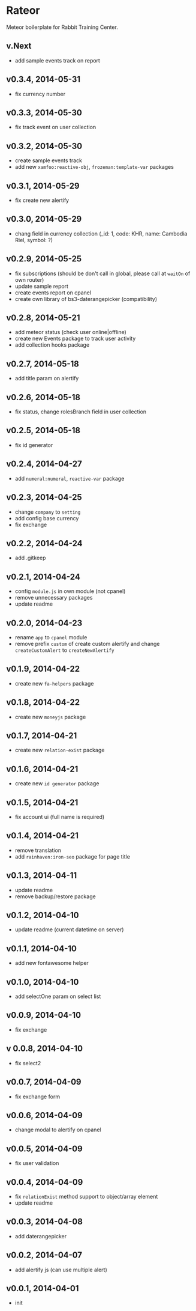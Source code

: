 # Rateor
Meteor boilerplate for Rabbit Training Center.

## v.Next
- add sample events track on report

## v0.3.4, 2014-05-31
- fix currency number

## v0.3.3, 2014-05-30
- fix track event on user collection

## v0.3.2, 2014-05-30
- create sample events track
- add new `xamfoo:reactive-obj`, `frozeman:template-var` packages

## v0.3.1, 2014-05-29
- fix create new alertify

## v0.3.0, 2014-05-29
- chang field in currency collection (_id: 1, code: KHR, name: Cambodia Riel, symbol: ?)

## v0.2.9, 2014-05-25
- fix subscriptions (should be don't call in global, please call at `waitOn` of own router)
- update sample report
- create events report on cpanel
- create own library of bs3-daterangepicker (compatibility)

## v0.2.8, 2014-05-21
- add meteor status (check user online|offline)
- create new Events package to track user activity
- add collection hooks package

## v0.2.7, 2014-05-18
- add title param on alertify

## v0.2.6, 2014-05-18
- fix status, change rolesBranch field in user collection

## v0.2.5, 2014-05-18
- fix id generator

## v0.2.4, 2014-04-27
- add `numeral:numeral`, `reactive-var` package

## v0.2.3, 2014-04-25
- change `company` to `setting`
- add config base currency
- fix exchange

## v0.2.2, 2014-04-24
- add .gitkeep

## v0.2.1, 2014-04-24
- config `module.js` in own module (not cpanel)
- remove unnecessary packages
- update readme

## v0.2.0, 2014-04-23
- rename `app` to `cpanel` module
- remove prefix `custom` of create custom alertify and change `createCustomAlert` to `createNewAlertify`

## v0.1.9, 2014-04-22
- create new `fa-helpers` package

## v0.1.8, 2014-04-22
- create new `moneyjs` package

## v0.1.7, 2014-04-21
- create new `relation-exist` package

## v0.1.6, 2014-04-21
- create new `id generator` package

## v0.1.5, 2014-04-21
- fix account ui (full name is required)

## v0.1.4, 2014-04-21
- remove translation
- add `rainhaven:iron-seo` package for page title

## v0.1.3, 2014-04-11
- update readme
- remove backup/restore package

## v0.1.2, 2014-04-10
- update readme (current datetime on server)

## v0.1.1, 2014-04-10
- add new fontawesome helper

## v0.1.0, 2014-04-10
- add selectOne param on select list

## v0.0.9, 2014-04-10
- fix exchange

## v 0.0.8, 2014-04-10
- fix select2

## v0.0.7, 2014-04-09
- fix exchange form

## v0.0.6, 2014-04-09
- change modal to alertify on cpanel

## v0.0.5, 2014-04-09
- fix user validation

## v0.0.4, 2014-04-09
- fix `relationExist` method support to object/array element
- update readme

## v0.0.3, 2014-04-08
- add daterangepicker
    
## v0.0.2, 2014-04-07
- add alertify js (can use multiple alert)

## v0.0.1, 2014-04-01
- init
